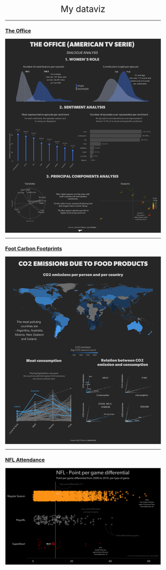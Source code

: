 <h1 style="font-weight:normal" align="center">
  &nbsp;My dataviz&nbsp;
</h1>

***

### [The Office](https://github.com/JulietteBgl/Dataviz/blob/master/R/CO2_emissions_due_to_food_produtcs.Rmd)
![./plots/the_office.png](https://raw.githubusercontent.com/JulietteBgl/Dataviz/master/plots/the_office.png)

***

### [Foot Carbon Footprints](https://github.com/JulietteBgl/Dataviz/blob/master/R/The_Office.Rmd)
![./plots/co2_emissions.png](https://raw.githubusercontent.com/JulietteBgl/Dataviz/master/plots/co2_emissions.png)

***

### [NFL Attendance](https://github.com/JulietteBgl/Dataviz/blob/master/R/NFL_pts_differential.R)
![./plots/NFL_boxplot.png](https://raw.githubusercontent.com/JulietteBgl/Dataviz/master/plots/NFL_boxplot.png)

